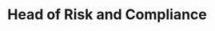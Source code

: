 ---
title   : Head of Risk and Compliance
aliases : Head of Risk
type  :  for-candidate
challenges:
    - CP-II-influencing-for-impact.md
    - MA-DR-deliver-results.md
    - RI-BN-breach-notification.md
    - RI-PI-pii-data-breach.md
    - RI-GA-gap-analysis.md
    - RI-RF-risk-framework.md
---
